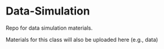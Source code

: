 # Data-Simulation
Repo for data simulation materials. 

Materials for this class will also be uploaded here (e.g., data)
